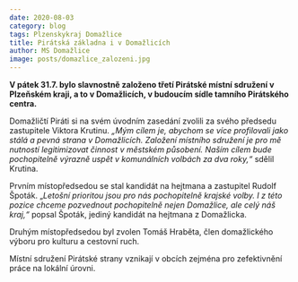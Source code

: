 ```yaml
---
date: 2020-08-03
category: blog
tags: Plzenskykraj Domažlice
title: Pirátská základna i v Domažlicích
author: MS Domažlice
image: posts/domazlice_zalozeni.jpg
---
```

**V pátek 31.7. bylo slavnostně založeno třetí Pirátské místní sdružení v Plzeňském kraji, a to v Domažlicích, v budoucím sídle tamního Pirátského centra.**

Domažličtí Piráti si na svém úvodním zasedání zvolili za svého předsedu zastupitele Viktora Krutinu. *„Mým cílem je, abychom se více profilovali jako stálá a pevná strana v Domažlicích. Založení místního sdružení je pro mě nutností legitimizovat činnost v městském působení. Naším cílem bude pochopitelně výrazně uspět v komunálních volbách za dva roky,“* sdělil Krutina.

Prvním místopředsedou se stal kandidát na hejtmana a zastupitel Rudolf Špoták. „*Letošní prioritou jsou pro nás pochopitelně krajské volby. I z této pozice chceme pozvednout pochopitelně nejen Domažlice, ale celý náš kraj,“* popsal Špoták, jediný kandidát na hejtmana z Domažlicka.

Druhým místopředsedou byl zvolen Tomáš Hraběta, člen domažlického výboru pro kulturu a cestovní ruch.

Místní sdružení Pirátské strany vznikají v obcích zejména pro zefektivnění práce na lokální úrovni.
